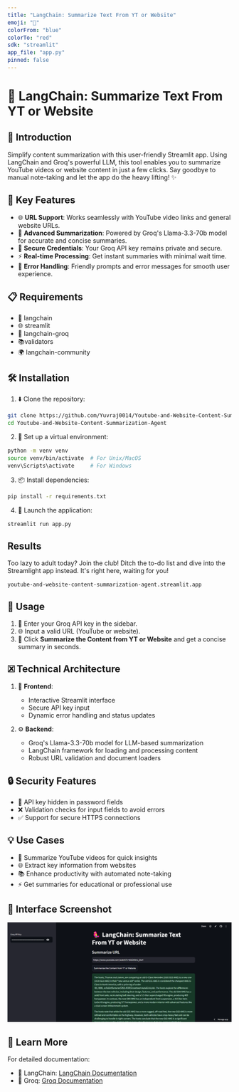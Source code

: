 ```yaml
---
title: "LangChain: Summarize Text From YT or Website"
emoji: "🌟"
colorFrom: "blue"
colorTo: "red"
sdk: "streamlit"
app_file: "app.py"
pinned: false
---
```


# 🥜 LangChain: Summarize Text From YT or Website

## 🌟 Introduction
Simplify content summarization with this user-friendly Streamlit app. Using LangChain and Groq's powerful LLM, this tool enables you to summarize YouTube videos or website content in just a few clicks. Say goodbye to manual note-taking and let the app do the heavy lifting! ✨

## 🚀 Key Features
- 🌐 **URL Support**: Works seamlessly with YouTube video links and general website URLs.
- 🤖 **Advanced Summarization**: Powered by Groq's Llama-3.3-70b model for accurate and concise summaries.
- 🔐 **Secure Credentials**: Your Groq API key remains private and secure.
- ⚡ **Real-time Processing**: Get instant summaries with minimal wait time.
- 🎯 **Error Handling**: Friendly prompts and error messages for smooth user experience.

## 📋 Requirements
- 🔗 langchain
- 🌐 streamlit
- 🤖 langchain-groq
- 📚validators
- 🌍 langchain-community

## 🛠️ Installation

1. ⬇️ Clone the repository:
```bash
git clone https://github.com/Yuvraj0014/Youtube-and-Website-Content-Summarization-Agent.git
cd Youtube-and-Website-Content-Summarization-Agent
```

2. 🌱 Set up a virtual environment:
```bash
python -m venv venv
source venv/bin/activate  # For Unix/MacOS
venv\Scripts\activate     # For Windows
```

3. 📦 Install dependencies:
```bash
pip install -r requirements.txt
```

4. 🚀 Launch the application:
```bash
streamlit run app.py
```

## Results
Too lazy to adult today? Join the club! Ditch the to-do list and dive into the Streamlight app instead. It's right here, waiting for you!
```
youtube-and-website-content-summarization-agent.streamlit.app

```

## 📱 Usage

1. 🔑 Enter your Groq API key in the sidebar.
2. 🌐 Input a valid URL (YouTube or website).
3. 🎉 Click **Summarize the Content from YT or Website** and get a concise summary in seconds.

## 🗷️ Technical Architecture

1. 🎨 **Frontend**:
   - Interactive Streamlit interface
   - Secure API key input
   - Dynamic error handling and status updates

2. ⚙️ **Backend**:
   - Groq's Llama-3.3-70b model for LLM-based summarization
   - LangChain framework for loading and processing content
   - Robust URL validation and document loaders

## 🔒 Security Features
- 🔐 API key hidden in password fields
- ❌ Validation checks for input fields to avoid errors
- ✅ Support for secure HTTPS connections

## 💡 Use Cases
- 🎥 Summarize YouTube videos for quick insights
- 🌐 Extract key information from websites
- 📚 Enhance productivity with automated note-taking
- ⚡ Get summaries for educational or professional use

## 📸 Interface Screenshot
![alt text](image.png)

## 📑 Learn More
For detailed documentation:
- 🔗 LangChain: [LangChain Documentation](https://python.langchain.com/)
- 🤖 Groq: [Groq Documentation](https://docs.groq.com/)
